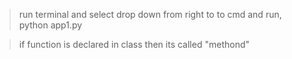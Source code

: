 > run terminal and select drop down from right to to cmd and run, python app1.py

> if function is declared in class then its called "methond"